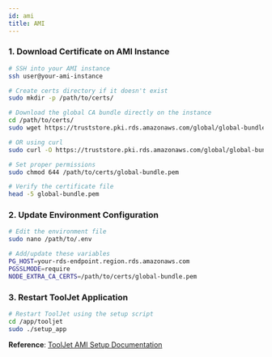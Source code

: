 ```yaml
---
id: ami
title: AMI
---
```


### 1. Download Certificate on AMI Instance

```bash
# SSH into your AMI instance
ssh user@your-ami-instance

# Create certs directory if it doesn't exist
sudo mkdir -p /path/to/certs/

# Download the global CA bundle directly on the instance
cd /path/to/certs/
sudo wget https://truststore.pki.rds.amazonaws.com/global/global-bundle.pem

# OR using curl
sudo curl -O https://truststore.pki.rds.amazonaws.com/global/global-bundle.pem

# Set proper permissions
sudo chmod 644 /path/to/certs/global-bundle.pem

# Verify the certificate file
head -5 global-bundle.pem
```

### 2. Update Environment Configuration

```bash
# Edit the environment file
sudo nano /path/to/.env

# Add/update these variables
PG_HOST=your-rds-endpoint.region.rds.amazonaws.com
PGSSLMODE=require
NODE_EXTRA_CA_CERTS=/path/to/certs/global-bundle.pem
```

### 3. Restart ToolJet Application

```bash
# Restart ToolJet using the setup script
cd /app/tooljet
sudo ./setup_app
```

**Reference**: [ToolJet AMI Setup Documentation](https://docs.tooljet.ai/docs/setup/ami)
